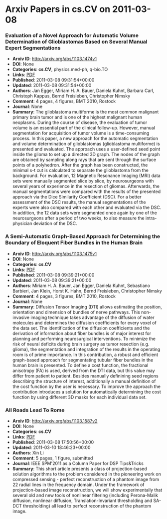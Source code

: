 # Arxiv Papers in cs.CV on 2011-03-08
### Evaluation of a Novel Approach for Automatic Volume Determination of Glioblastomas Based on Several Manual Expert Segmentations
- **Arxiv ID**: http://arxiv.org/abs/1103.1474v1
- **DOI**: None
- **Categories**: **cs.CV**, physics.med-ph, q-bio.TO
- **Links**: [PDF](http://arxiv.org/pdf/1103.1474v1)
- **Published**: 2011-03-08 09:31:54+00:00
- **Updated**: 2011-03-08 09:31:54+00:00
- **Authors**: Jan Egger, Miriam H. A. Bauer, Daniela Kuhnt, Barbara Carl, Christoph Kappus, Bernd Freisleben, Christopher Nimsky
- **Comment**: 4 pages, 4 figures, BMT 2010, Rostock
- **Journal**: None
- **Summary**: The glioblastoma multiforme is the most common malignant primary brain tumor and is one of the highest malignant human neoplasms. During the course of disease, the evaluation of tumor volume is an essential part of the clinical follow-up. However, manual segmentation for acquisition of tumor volume is a time-consuming process. In this paper, a new approach for the automatic segmentation and volume determination of glioblastomas (glioblastoma multiforme) is presented and evaluated. The approach uses a user-defined seed point inside the glioma to set up a directed 3D graph. The nodes of the graph are obtained by sampling along rays that are sent through the surface points of a polyhedron. After the graph has been constructed, the minimal s-t cut is calculated to separate the glioblastoma from the background. For evaluation, 12 Magnetic Resonance Imaging (MRI) data sets were manually segmented slice by slice, by neurosurgeons with several years of experience in the resection of gliomas. Afterwards, the manual segmentations were compared with the results of the presented approach via the Dice Similarity Coefficient (DSC). For a better assessment of the DSC results, the manual segmentations of the experts were also compared with each other and evaluated via the DSC. In addition, the 12 data sets were segmented once again by one of the neurosurgeons after a period of two weeks, to also measure the intra-physician deviation of the DSC.



### A Semi-Automatic Graph-Based Approach for Determining the Boundary of Eloquent Fiber Bundles in the Human Brain
- **Arxiv ID**: http://arxiv.org/abs/1103.1475v1
- **DOI**: None
- **Categories**: **cs.CV**
- **Links**: [PDF](http://arxiv.org/pdf/1103.1475v1)
- **Published**: 2011-03-08 09:39:21+00:00
- **Updated**: 2011-03-08 09:39:21+00:00
- **Authors**: Miriam H. A. Bauer, Jan Egger, Daniela Kuhnt, Sebastiano Barbieri, Jan Klein, Horst K. Hahn, Bernd Freisleben, Christopher Nimsky
- **Comment**: 4 pages, 3 figures, BMT 2010, Rostock
- **Journal**: None
- **Summary**: Diffusion Tensor Imaging (DTI) allows estimating the position, orientation and dimension of bundles of nerve pathways. This non-invasive imaging technique takes advantage of the diffusion of water molecules and determines the diffusion coefficients for every voxel of the data set. The identification of the diffusion coefficients and the derivation of information about fiber bundles is of major interest for planning and performing neurosurgical interventions. To minimize the risk of neural deficits during brain surgery as tumor resection (e.g. glioma), the segmentation and integration of the results in the operating room is of prime importance. In this contribution, a robust and efficient graph-based approach for segmentating tubular fiber bundles in the human brain is presented. To define a cost function, the fractional anisotropy (FA) is used, derived from the DTI data, but this value may differ from patient to patient. Besides manually definining seed regions describing the structure of interest, additionally a manual definition of the cost function by the user is necessary. To improve the approach the contribution introduces a solution for automatically determining the cost function by using different 3D masks for each individual data set.



### All Roads Lead To Rome
- **Arxiv ID**: http://arxiv.org/abs/1103.1587v2
- **DOI**: None
- **Categories**: **cs.CV**
- **Links**: [PDF](http://arxiv.org/pdf/1103.1587v2)
- **Published**: 2011-03-08 17:50:56+00:00
- **Updated**: 2011-03-10 18:46:23+00:00
- **Authors**: Xin Li
- **Comment**: 5 pages, 1 figure, submitted
- **Journal**: IEEE SPM'2011 as a Column Paper for DSP Tips&Tricks
- **Summary**: This short article presents a class of projection-based solution algorithms to the problem considered in the pioneering work on compressed sensing - perfect reconstruction of a phantom image from 22 radial lines in the frequency domain. Under the framework of projection-based image reconstruction, we will show experimentally that several old and new tools of nonlinear filtering (including Perona-Malik diffusion, nonlinear diffusion, Translation-Invariant thresholding and SA-DCT thresholding) all lead to perfect reconstruction of the phantom image.



